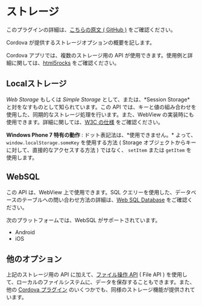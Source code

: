 ストレージ
==========

<div class="admonition note">

このプラグインの詳細は、[こちらの原文 ( GitHub
)](http://docs.phonegap.com/en/3.5.0/cordova_storage_storage.md.html#Storage)
をご確認ください。

</div>

Cordova が提供するストレージオプションの概要を記します。

Cordova アプリでは、複数のストレージ用の API
が使用できます。使用例と詳細に関しては、[html5rocks](http://www.html5rocks.com/en/features/storage)
をご確認ください。

Localストレージ
---------------

*Web Storage* もしくは *Simple Storage* として、または、\*Session
Storage\* と対をなすものとして知られています。この API
では、キーと値の組み合わせを使用した、同期的なストレージ処理を行います。また、WebView
の実装時にも使用できます。詳細に関しては、[W3C
の仕様](http://www.w3.org/TR/webstorage/) をご確認ください。

**Windows Phone 7 特有の動作** : ドット表記法は、\*使用できません。\*
よって、`window.localStorage.someKey` を使用する方法 ( Storage
オブジェクトからキーに対して、直接的なアクセスする方法 ) ではなく、
`setItem` または `getItem` を使用します。

WebSQL
------

この API は、WebView 上で使用できます。SQL
クエリーを使用した、データベースのテーブルへの問い合わせ方法の詳細は、[Web
SQL Database](http://dev.w3.org/html5/webdatabase/) をご確認ください。

次のプラットフォームでは、WebSQL がサポートされています。

-   Android
-   iOS

他のオプション
--------------

上記のストレージ用の API に加えて、[ファイル操作
API](https://github.com/apache/cordova-plugin-file/blob/master/README.md)
( File API )
を使用して、ローカルのファイルシステムに、データを保存することもできます。また、他の
[Cordova プラグイン](http://plugins.cordova.io/)
のいくつかでも、同様のストレージ機能が提供されています。
